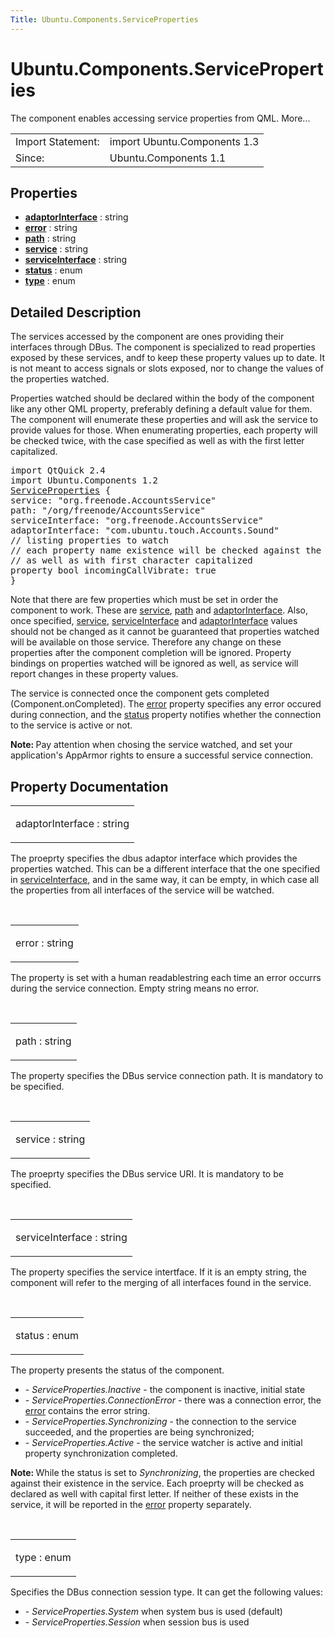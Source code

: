 ```yaml
---
Title: Ubuntu.Components.ServiceProperties
---
```


# Ubuntu.Components.ServiceProperties

<span class="subtitle"></span>
<!-- $$$ServiceProperties-brief -->
<p>The component enables accessing service properties from QML. More...</p>
<!-- @@@ServiceProperties -->
<table class="alignedsummary">
<tr><td class="memItemLeft rightAlign topAlign"> Import Statement:</td><td class="memItemRight bottomAlign"> import Ubuntu.Components 1.3</td></tr><tr><td class="memItemLeft rightAlign topAlign"> Since:</td><td class="memItemRight bottomAlign">  Ubuntu.Components 1.1</td></tr></table><ul>
</ul>
<h2 id="properties">Properties</h2>
<ul>
<li class="fn"><b><b><a href="#adaptorInterface-prop">adaptorInterface</a></b></b> : string</li>
<li class="fn"><b><b><a href="#error-prop">error</a></b></b> : string</li>
<li class="fn"><b><b><a href="#path-prop">path</a></b></b> : string</li>
<li class="fn"><b><b><a href="#service-prop">service</a></b></b> : string</li>
<li class="fn"><b><b><a href="#serviceInterface-prop">serviceInterface</a></b></b> : string</li>
<li class="fn"><b><b><a href="#status-prop">status</a></b></b> : enum</li>
<li class="fn"><b><b><a href="#type-prop">type</a></b></b> : enum</li>
</ul>
<!-- $$$ServiceProperties-description -->
<h2 id="details">Detailed Description</h2>
</p>
<p>The services accessed by the component are ones providing their interfaces through DBus. The component is specialized to read properties exposed by these services, andf to keep these property values up to date. It is not meant to access signals or slots exposed, nor to change the values of the properties watched.</p>
<p>Properties watched should be declared within the body of the component like any other QML property, preferably defining a default value for them. The component will enumerate these properties and will ask the service to provide values for those. When enumerating properties, each property will be checked twice, with the case specified as well as with the first letter capitalized.</p>
<pre class="qml">import QtQuick 2.4
import Ubuntu.Components 1.2
<span class="type"><a href="index.html">ServiceProperties</a></span> {
<span class="name">service</span>: <span class="string">&quot;org.freenode.AccountsService&quot;</span>
<span class="name">path</span>: <span class="string">&quot;/org/freenode/AccountsService&quot;</span>
<span class="name">serviceInterface</span>: <span class="string">&quot;org.freenode.AccountsService&quot;</span>
<span class="name">adaptorInterface</span>: <span class="string">&quot;com.ubuntu.touch.Accounts.Sound&quot;</span>
<span class="comment">// listing properties to watch</span>
<span class="comment">// each property name existence will be checked against the current case</span>
<span class="comment">// as well as with first character capitalized</span>
property <span class="type">bool</span> <span class="name">incomingCallVibrate</span>: <span class="number">true</span>
}</pre>
<p>Note that there are few properties which must be set in order the component to work. These are <a href="#service-prop">service</a>, <a href="#path-prop">path</a> and <a href="#adaptorInterface-prop">adaptorInterface</a>. Also, once specified, <a href="#service-prop">service</a>, <a href="#serviceInterface-prop">serviceInterface</a> and <a href="#adaptorInterface-prop">adaptorInterface</a> values should not be changed as it cannot be guaranteed that properties watched will be available on those service. Therefore any change on these properties after the component completion will be ignored. Property bindings on properties watched will be ignored as well, as service will report changes in these property values.</p>
<p>The service is connected once the component gets completed (Component.onCompleted). The <a href="#error-prop">error</a> property specifies any error occured during connection, and the <a href="#status-prop">status</a> property notifies whether the connection to the service is active or not.</p>
<p><b>Note: </b>Pay attention when chosing the service watched, and set your application's AppArmor rights to ensure a successful service connection.</p><!-- @@@ServiceProperties -->
<h2>Property Documentation</h2>
<!-- $$$adaptorInterface -->
<table class="qmlname"><tr valign="top" id="adaptorInterface-prop"><td class="tblQmlPropNode"><p><span class="name">adaptorInterface</span> : <span class="type">string</span></p></td></tr></table><p>The proeprty specifies the dbus adaptor interface which provides the properties watched. This can be a different interface that the one specified in <a href="#serviceInterface-prop">serviceInterface</a>, and in the same way, it can be empty, in which case all the properties from all interfaces of the service will be watched.</p>
<!-- @@@adaptorInterface -->
<br/>
<!-- $$$error -->
<table class="qmlname"><tr valign="top" id="error-prop"><td class="tblQmlPropNode"><p><span class="name">error</span> : <span class="type">string</span></p></td></tr></table><p>The property is set with a human readablestring each time an error occurrs during the service connection. Empty string means no error.</p>
<!-- @@@error -->
<br/>
<!-- $$$path -->
<table class="qmlname"><tr valign="top" id="path-prop"><td class="tblQmlPropNode"><p><span class="name">path</span> : <span class="type">string</span></p></td></tr></table><p>The property specifies the DBus service connection path. It is mandatory to be specified.</p>
<!-- @@@path -->
<br/>
<!-- $$$service -->
<table class="qmlname"><tr valign="top" id="service-prop"><td class="tblQmlPropNode"><p><span class="name">service</span> : <span class="type">string</span></p></td></tr></table><p>The proeprty specifies the DBus service URI. It is mandatory to be specified.</p>
<!-- @@@service -->
<br/>
<!-- $$$serviceInterface -->
<table class="qmlname"><tr valign="top" id="serviceInterface-prop"><td class="tblQmlPropNode"><p><span class="name">serviceInterface</span> : <span class="type">string</span></p></td></tr></table><p>The property specifies the service intertface. If it is an empty string, the component will refer to the merging of all interfaces found in the service.</p>
<!-- @@@serviceInterface -->
<br/>
<!-- $$$status -->
<table class="qmlname"><tr valign="top" id="status-prop"><td class="tblQmlPropNode"><p><span class="name">status</span> : <span class="type">enum</span></p></td></tr></table><p>The property presents the status of the component.</p>
<ul>
<li>- <i>ServiceProperties.Inactive</i> - the component is inactive, initial state</li>
<li>- <i>ServiceProperties.ConnectionError</i> - there was a connection error, the <a href="#error-prop">error</a> contains the error string.</li>
<li>- <i>ServiceProperties.Synchronizing</i> - the connection to the service succeeded, and the properties are being synchronized;</li>
<li>- <i>ServiceProperties.Active</i> - the service watcher is active and initial property synchronization completed.</li>
</ul>
<p><b>Note: </b>While the status is set to <i>Synchronizing</i>, the properties are checked against their existence in the service. Each proeprty will be checked as declared as well with capital first letter. If neither of these exists in the service, it will be reported in the <a href="#error-prop">error</a> property separately.</p><!-- @@@status -->
<br/>
<!-- $$$type -->
<table class="qmlname"><tr valign="top" id="type-prop"><td class="tblQmlPropNode"><p><span class="name">type</span> : <span class="type">enum</span></p></td></tr></table><p>Specifies the DBus connection session type. It can get the following values:</p>
<ul>
<li>- <i>ServiceProperties.System</i> when system bus is used (default)</li>
<li>- <i>ServiceProperties.Session</i> when session bus is used</li>
</ul>
<!-- @@@type -->
<br/>
